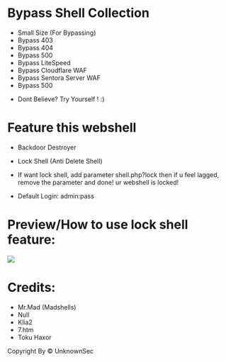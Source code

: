 # Bypass Shell Collection

* Small Size (For Bypassing)
* Bypass 403
* Bypass 404
* Bypass 500
* Bypass LiteSpeed
* Bypass Cloudflare WAF
* Bypass Sentora Server WAF
* Bypass 500

- Dont Believe? Try Yourself ! :)

# Feature this webshell
* Backdoor Destroyer
* Lock Shell (Anti Delete Shell)
* If want lock shell, add parameter shell.php?lock then if u feel lagged, remove the parameter and done! ur webshell is locked!

* Default Login: admin:pass



# Preview/How to use lock shell feature:

<img src="https://raw.githubusercontent.com/riztrexx/ALFA-Shell-Bypass-All-WAF/main/Recording%202022-11-20%20at%2000.51.33.gif">

# Credits:

- Mr.Mad (Madshells)
- Null
- Klia2
- 7.htm
- Toku Haxor

Copyright By &copy; UnknownSec
